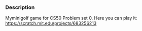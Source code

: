 ### Description
Myminigolf game for CS50 Problem set 0. Here you can play it: https://scratch.mit.edu/projects/683256213
